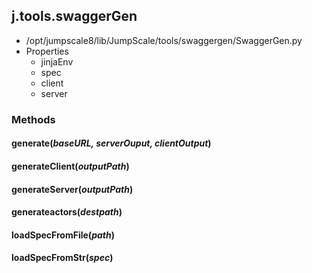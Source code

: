 <!-- toc -->
## j.tools.swaggerGen

- /opt/jumpscale8/lib/JumpScale/tools/swaggergen/SwaggerGen.py
- Properties
    - jinjaEnv
    - spec
    - client
    - server

### Methods

#### generate(*baseURL, serverOuput, clientOutput*) 

#### generateClient(*outputPath*) 

#### generateServer(*outputPath*) 

#### generateactors(*destpath*) 

#### loadSpecFromFile(*path*) 

#### loadSpecFromStr(*spec*) 


